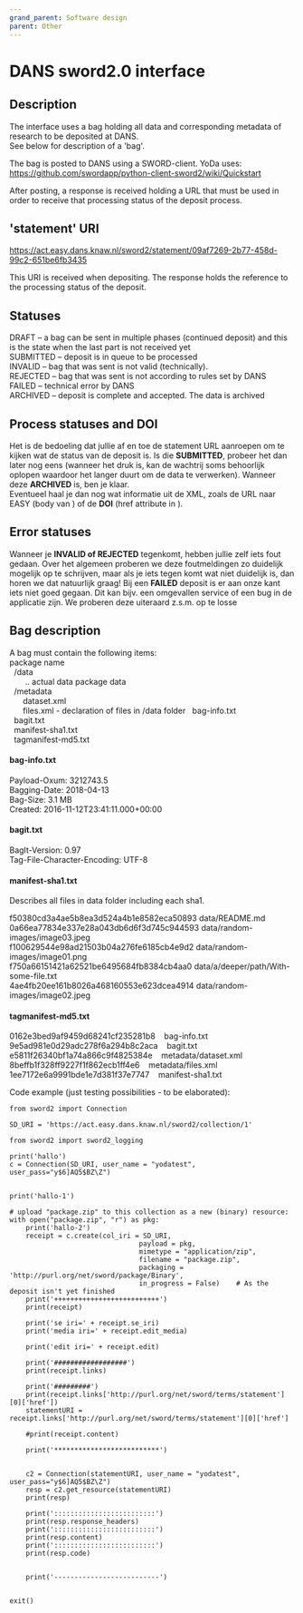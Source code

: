 ```yaml
---
grand_parent: Software design
parent: Other
---
```

# DANS sword2.0 interface
## Description
The interface uses a bag holding all data and corresponding metadata of research to be deposited at DANS.  
See below for description of a 'bag'.

The bag is posted to DANS using a SWORD-client.
YoDa uses: https://github.com/swordapp/python-client-sword2/wiki/Quickstart

After posting, a response is received holding a URL that must be used in order to receive that processing status of the deposit process.

## 'statement' URI
https://act.easy.dans.knaw.nl/sword2/statement/09af7269-2b77-458d-99c2-651be6fb3435  

This URI is received when depositing.
The response holds the reference to the processing status of the deposit.


## Statuses
DRAFT – a bag can be sent in multiple phases (continued deposit) and this is the state when the last part is not received yet  
SUBMITTED – deposit is in queue to be processed  
INVALID – bag that was sent is not valid (technically).   
REJECTED – bag that was sent is not according to rules set by DANS
FAILED – technical error by DANS  
ARCHIVED – deposit is complete and accepted. The data is archived


## Process statuses and DOI
Het is de bedoeling dat jullie af en toe de statement URL aanroepen om te kijken wat de status van de deposit is. Is die **SUBMITTED**, probeer het dan later nog eens (wanneer het druk is, kan de wachtrij soms behoorlijk oplopen waardoor het langer duurt om de data te verwerken). Wanneer deze **ARCHIVED** is, ben je klaar.  
Eventueel haal je dan nog wat informatie uit de XML, zoals de URL naar EASY (body van <category>) of de **DOI** (href attribute in <link>).

## Error statuses
Wanneer je **INVALID of REJECTED** tegenkomt, hebben jullie zelf iets fout gedaan.
Over het algemeen proberen we deze foutmeldingen zo duidelijk mogelijk op te schrijven, maar als je iets tegen komt wat niet duidelijk is, dan horen we dat natuurlijk graag!
Bij een **FAILED** deposit is er aan onze kant iets niet goed gegaan. Dit kan bijv. een omgevallen service of een bug in de applicatie zijn. We proberen deze uiteraard z.s.m. op te losse




## Bag description

A bag must contain the following items:  
package name  
&nbsp;&nbsp;/data  
&nbsp;&nbsp;&nbsp;&nbsp;&nbsp;&nbsp;  .. actual data package data  
&nbsp;&nbsp;/metadata  
&nbsp;&nbsp;&nbsp;&nbsp;&nbsp;&nbsp;dataset.xml  
&nbsp;&nbsp;&nbsp;&nbsp;&nbsp;&nbsp;files.xml - declaration of files in /data folder
&nbsp;&nbsp;bag-info.txt  
&nbsp;&nbsp;bagit.txt  
&nbsp;&nbsp;manifest-sha1.txt  
&nbsp;&nbsp;tagmanifest-md5.txt  


#### bag-info.txt
Payload-Oxum: 3212743.5  
Bagging-Date: 2018-04-13  
Bag-Size: 3.1 MB  
Created: 2016-11-12T23:41:11.000+00:00

#### bagit.txt
BagIt-Version: 0.97  
Tag-File-Character-Encoding: UTF-8

#### manifest-sha1.txt
Describes all files in data folder including each sha1.

f50380cd3a4ae5b8ea3d524a4b1e8582eca50893  data/README.md  
0a66ea77834e337e28a043db6d6f3d745c944593  data/random-images/image03.jpeg  
f100629544e98ad21503b04a276fe6185cb4e9d2  data/random-images/image01.png  
f750a66151421a62521be6495684fb8384cb4aa0  data/a/deeper/path/With-some-file.txt  
4ae4fb20ee161b8026a468160553e623dcea4914  data/random-images/image02.jpeg

#### tagmanifest-md5.txt
0162e3bed9af9459d68241cf235281b8 &nbsp;&nbsp; bag-info.txt  
9e5ad981e0d29adc278f6a294b8c2aca &nbsp;&nbsp; bagit.txt  
e5811f26340bf1a74a866c9f4825384e &nbsp;&nbsp; metadata/dataset.xml  
8beffb1f328ff9227f1f862ecb1ff4e6 &nbsp;&nbsp; metadata/files.xml  
1ee7172e6a9991bde1e7d381f37e7747 &nbsp;&nbsp; manifest-sha1.txt



Code example (just testing possibilities - to be elaborated):
```
from sword2 import Connection

SD_URI = 'https://act.easy.dans.knaw.nl/sword2/collection/1'

from sword2 import sword2_logging

print('hallo')
c = Connection(SD_URI, user_name = "yodatest", user_pass="y$6]AQ5$BZ\Z")


print('hallo-1')

# upload "package.zip" to this collection as a new (binary) resource:
with open("package.zip", "r") as pkg:
    print('hallo-2')
    receipt = c.create(col_iri = SD_URI,
                                payload = pkg,
                                mimetype = "application/zip",
                                filename = "package.zip",
                                packaging = 'http://purl.org/net/sword/package/Binary',
                                in_progress = False)    # As the deposit isn't yet finished
    print('++++++++++++++++++++++++++')
    print(receipt)

    print('se iri=' + receipt.se_iri)
    print('media iri=' + receipt.edit_media)

    print('edit iri=' + receipt.edit)

    print('##################')
    print(receipt.links)

    print('#########')
    print(receipt.links['http://purl.org/net/sword/terms/statement'][0]['href'])
    statementURI = receipt.links['http://purl.org/net/sword/terms/statement'][0]['href']

    #print(receipt.content)

    print('**************************')


    c2 = Connection(statementURI, user_name = "yodatest", user_pass="y$6]AQ5$BZ\Z")
    resp = c2.get_resource(statementURI)
    print(resp)

    print(':::::::::::::::::::::::::')
    print(resp.response_headers)
    print(':::::::::::::::::::::::::')
    print(resp.content)
    print(':::::::::::::::::::::::::')
    print(resp.code)


    print('--------------------------')


exit()
```
